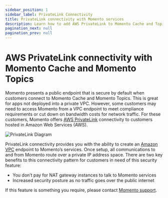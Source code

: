 ```yaml
---
sidebar_position: 1
sidebar_label: PrivateLink Connectivity
title: PrivateLink connectivity with Momento services
description: Learn how to add AWS PrivateLink to Momento Cache and Topics services.
pagination_next: null
pagination_prev: null
---
```


# AWS PrivateLink connectivity with Momento Cache and Momento Topics

Momento presents a public endpoint that is secure by default when customers connect to Momento Cache and Momento Topics. This is great for apps not deployed into a private VPC. However, some customers may need to access Momento from a VPC endpoint to meet compliance requirements or cut down on bandwidth costs for network traffic. For these customers, Momento offers [AWS PrivateLink](https://aws.amazon.com/privatelink/) connectivity to customers hosted in Amazon Web Services (AWS).

![PrivateLink Diagram](/img/vpc-diagram.jpeg)

PrivateLink connectivity provides you with the ability to create an [Amazon VPC](https://docs.aws.amazon.com/vpc/latest/userguide/what-is-amazon-vpc.html) endpoint to Momento’s services. Once setup, all communications to and from Momento route over a private IP address space. There are two key benefits to this connectivity pattern for customers in need of this security feature:
* You don’t pay for NAT gateway instances to talk to Momento services
* Increased security posture as no traffic goes over the public internet

If this feature is something you require, please contact [Momento support](mailto:support@momentohq.com?subject=PrivateLink).
